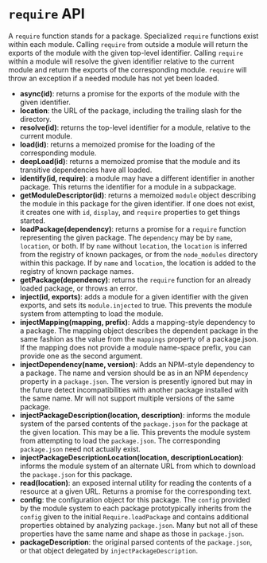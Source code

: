 `require` API
=============

A `require` function stands for a package. Specialized `require`
functions exist within each module.  Calling `require` from outside a
module will return the exports of the module with the given top-level
identifier.  Calling `require` within a module will resolve the given
identifier relative to the current module and return the exports of the
corresponding module.  `require` will throw an exception if a needed
module has not yet been loaded.

-   **async(id)**: returns a promise for the exports of the module with
    the given identifier.
-   **location**: the URL of the package, including the trailing slash
    for the directory.
-   **resolve(id)**: returns the top-level identifier for a module,
    relative to the current module.
-   **load(id)**: returns a memoized promise for the loading of the
    corresponding module.
-   **deepLoad(id)**: returns a memoized promise that the module and its
    transitive dependencies have all loaded.
-   **identify(id, require)**: a module may have a different identifier
    in another package.  This returns the identifier for a module in a
    subpackage.
-   **getModuleDescriptor(id)**: returns a memoized `module` object
    describing the module in this package for the given identifier.  If
    one does not exist, it creates one with `id`, `display`, and
    `require` properties to get things started.
-   **loadPackage(dependency)**: returns a promise for a `require`
    function representing the given package.  The `dependency` may be by
    `name`, `location`, or both.  If by `name` without `location`, the
    `location` is inferred from the registry of known packages, or from
    the `node_modules` directory within this package.  If by `name` and
    `location`, the location is added to the registry of known package
    names.
-   **getPackage(dependency)**: returns the `require` function for an
    already loaded package, or throws an error.
-   **inject(id, exports)**: adds a module for a given identifier with
    the given exports, and sets its `module.injected` to true.  This
    prevents the module system from attempting to load the module.
-   **injectMapping(mapping, prefix)**: Adds a mapping-style dependency
    to a package.  The mapping object describes the dependent package in
    the same fashion as the value from the `mappings` property of a
    package.json.  If the mapping does not provide a module name-space
    prefix, you can provide one as the second argument.
-   **injectDependency(name, version)**: Adds an NPM-style dependency to
    a package.  The name and version should be as in an NPM `dependency`
    property in a `package.json`.  The version is presently ignored but
    may in the future detect incompatibilities with another package
    installed with the same name.  Mr will not support multiple versions
    of the same package.
-   **injectPackageDescription(location, description)**: informs the
    module system of the parsed contents of the `package.json` for the
    package at the given location.  This may be a lie.  This prevents
    the module system from attempting to load the `package.json`.  The
    corresponding `package.json` need not actually exist.
-   **injectPackageDescriptionLocation(location, descriptionLocation)**:
    informs the module system of an alternate URL from which to download
    the `package.json` for this package.
-   **read(location)**: an exposed internal utility for reading the
    contents of a resource at a given URL.  Returns a promise for the
    corresponding text.
-   **config**: the configuration object for this package.  The `config`
    provided by the module system to each package prototypically
    inherits from the `config` given to the initial
    `Require.loadPackage` and contains additional properties obtained by
    analyzing `package.json`.  Many but not all of these properties have
    the same name and shape as those in `package.json`.
-   **packageDescription**: the original parsed contents of the
    `package.json`, or that object delegated by
    `injectPackageDescription`.
